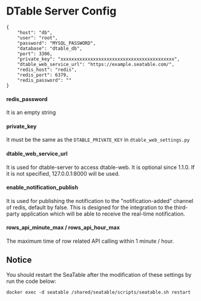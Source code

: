 # DTable Server Config

```
{
    "host": "db",
    "user": "root",
    "password": "MYSQL_PASSWORD",
    "database": "dtable_db",
    "port": 3306,
    "private_key": "xxxxxxxxxxxxxxxxxxxxxxxxxxxxxxxxxxxxxxxxxx",
    "dtable_web_service_url": "https://example.seatable.com/",
    "redis_host": "redis",
    "redis_port": 6379,
    "redis_password": ""
}

```
#### redis_password

It is an empty string

#### private_key

It must be the same as the `DTABLE_PRIVATE_KEY` in `dtable_web_settings.py` 

#### dtable_web_service_url

It is used for dtable-server to access dtable-web. It is optional since 1.1.0. If it is not specified, 127.0.0.1:8000 will be used.

#### enable_notification_publish

It is used for publishing the notification to the "notification-added" channel of redis, default by false.  This is designed for the integration to the third-party application which will be able to receive the real-time notification.

#### rows_api_minute_max / rows_api_hour_max

The maximum time of row related API calling within 1 minute / hour.

## Notice

You should restart the SeaTable after the modification of these settings by run the code below:

```
docker exec -d seatable /shared/seatable/scripts/seatable.sh restart
```


